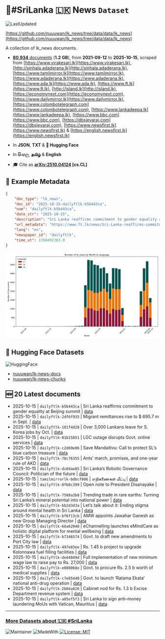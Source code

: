 # 📄#SriLanka 🇱🇰 News `Dataset`

![LastUpdated](https://img.shields.io/badge/last_updated-2025--10--15_07:13:46-green)

[https://github.com/nuuuwan/lk_news/tree/data/data/lk_news](https://github.com/nuuuwan/lk_news/tree/data/data/lk_news)

A collection of lk_news documents.

- [**80,934** documents](https://github.com/nuuuwan/lk_news/tree/data/data/lk_news) (**1.2 GB**), from **2021-09-12** to **2025-10-15**, scraped from [https://www.virakesari.lk](https://www.virakesari.lk), [http://sinhala.adaderana.lk](http://sinhala.adaderana.lk), [https://www.tamilmirror.lk](https://www.tamilmirror.lk), [https://www.adaderana.lk](https://www.adaderana.lk), [https://www.ada.lk](https://www.ada.lk), [https://www.ft.lk](https://www.ft.lk), [http://island.lk](http://island.lk), [https://economynext.com](https://economynext.com), [https://www.dailymirror.lk](https://www.dailymirror.lk), [https://www.colombotelegraph.com](https://www.colombotelegraph.com), [https://www.lankadeepa.lk](https://www.lankadeepa.lk), [https://www.bbc.com](https://www.bbc.com), [https://dbsjeyaraj.com](https://dbsjeyaraj.com), [https://www.newsfirst.lk](https://www.newsfirst.lk) & [https://english.newsfirst.lk](https://english.newsfirst.lk)

- In **JSON**, **TXT** & **🤗 Hugging Face**

- In **සිංහල**, **தமிழ்** & **English**

- 🎓 Cite as **[arXiv:2510.04124](https://arxiv.org/abs/2510.04124) [cs.CL]**

## 📝 Example Metadata

```json
{
    "doc_type": "lk_news",
    "doc_id": "2025-10-15-dailyftlk-b5b443ca",
    "num": "dailyftlk-b5b443ca",
    "date_str": "2025-10-15",
    "description": "Sri Lanka reaffirms commitment to gender equality at Beijing summit",
    "url_metadata": "https://www.ft.lk/news/Sri-Lanka-reaffirms-commitment-to-gender-equality-at-Beijing-summit/56-783013",
    "lang": "en",
    "newspaper_id": "dailyftlk",
    "time_ut": 1760492383.0
}
```

![Chart](https://raw.githubusercontent.com/nuuuwan/lk_news/refs/heads/data/data/lk_news/docs_by_month_and_lang.png)

## 🤗 Hugging Face Datasets

![HuggingFace](https://img.shields.io/badge/-HuggingFace-FDEE21?style=for-the-badge&logo=HuggingFace)

- [nuuuwan/lk-news-docs](https://huggingface.co/datasets/nuuuwan/lk-news-docs)
- [nuuuwan/lk-news-chunks](https://huggingface.co/datasets/nuuuwan/lk-news-chunks)

## 🆕 20 Latest documents

- 2025-10-15 | `dailyftlk-b5b443ca` | Sri Lanka reaffirms commitment to gender equality at Beijing summit | [data](https://github.com/nuuuwan/lk_news/tree/data/data/lk_news/2020s/2025/2025-10-15-dailyftlk-b5b443ca)
- 2025-10-15 | `dailyftlk-2df6f935` | Migrant remittances rise to $ 695.7 m in Sept. | [data](https://github.com/nuuuwan/lk_news/tree/data/data/lk_news/2020s/2025/2025-10-15-dailyftlk-2df6f935)
- 2025-10-15 | `dailyftlk-101f4d28` | Over 3,000 Lankans leave for S. Korea jobs by Oct. | [data](https://github.com/nuuuwan/lk_news/tree/data/data/lk_news/2020s/2025/2025-10-15-dailyftlk-101f4d28)
- 2025-10-15 | `dailyftlk-01b15851` | LGC outage disrupts Govt. online services | [data](https://github.com/nuuuwan/lk_news/tree/data/data/lk_news/2020s/2025/2025-10-15-dailyftlk-01b15851)
- 2025-10-15 | `dailyftlk-c2d69e06` | Save Mandaitivu: Call to protect SL’s blue carbon treasure | [data](https://github.com/nuuuwan/lk_news/tree/data/data/lk_news/2020s/2025/2025-10-15-dailyftlk-c2d69e06)
- 2025-10-15 | `dailyftlk-78c76355` | Ants’ march, promises, and one-year rule of AKD | [data](https://github.com/nuuuwan/lk_news/tree/data/data/lk_news/2020s/2025/2025-10-15-dailyftlk-78c76355)
- 2025-10-15 | `dailyftlk-dc69ae85` | Sri Lanka’s Robotic Governance Council: Politician of the future | [data](https://github.com/nuuuwan/lk_news/tree/data/data/lk_news/2020s/2025/2025-10-15-dailyftlk-dc69ae85)
- 2025-10-15 | `tamilmirrorlk-bdbcf086` | எறிகணைகள் மீட்பு | [data](https://github.com/nuuuwan/lk_news/tree/data/data/lk_news/2020s/2025/2025-10-15-tamilmirrorlk-bdbcf086)
- 2025-10-15 | `dailyftlk-0fb8c399` | Open note to President Disanayake | [data](https://github.com/nuuuwan/lk_news/tree/data/data/lk_news/2020s/2025/2025-10-15-dailyftlk-0fb8c399)
- 2025-10-15 | `dailyftlk-7588a3b8` | Trending trade in rare earths:  Turning Sri Lanka’s mineral potential into national power | [data](https://github.com/nuuuwan/lk_news/tree/data/data/lk_news/2020s/2025/2025-10-15-dailyftlk-7588a3b8)
- 2025-10-15 | `dailyftlk-bb2d3d3a` | Let’s talk about it: Ending stigma around mental health in Sri Lanka | [data](https://github.com/nuuuwan/lk_news/tree/data/data/lk_news/2020s/2025/2025-10-15-dailyftlk-bb2d3d3a)
- 2025-10-15 | `dailyftlk-bf6f13cb` | AMW appoints Jawahar Ganesh as new Group Managing Director | [data](https://github.com/nuuuwan/lk_news/tree/data/data/lk_news/2020s/2025/2025-10-15-dailyftlk-bf6f13cb)
- 2025-10-15 | `dailyftlk-66a62040` | eChannelling launches eMindCare as holistic digital platform for mental wellbeing | [data](https://github.com/nuuuwan/lk_news/tree/data/data/lk_news/2020s/2025/2025-10-15-dailyftlk-66a62040)
- 2025-10-15 | `dailyftlk-b7346574` | Govt. to draft new amendments to Port City law | [data](https://github.com/nuuuwan/lk_news/tree/data/data/lk_news/2020s/2025/2025-10-15-dailyftlk-b7346574)
- 2025-10-15 | `dailyftlk-497e03ee` | Rs. 1.45 b project to upgrade Kolonnawa fuel filling facilities | [data](https://github.com/nuuuwan/lk_news/tree/data/data/lk_news/2020s/2025/2025-10-15-dailyftlk-497e03ee)
- 2025-10-15 | `dailyftlk-ded4049d` | Full implementation of new minimum wage law to raise pay to Rs. 27,000 | [data](https://github.com/nuuuwan/lk_news/tree/data/data/lk_news/2020s/2025/2025-10-15-dailyftlk-ded4049d)
- 2025-10-15 | `dailyftlk-e088068e` | Govt. to procure Rs. 2.5 b worth of medical supplies | [data](https://github.com/nuuuwan/lk_news/tree/data/data/lk_news/2020s/2025/2025-10-15-dailyftlk-e088068e)
- 2025-10-15 | `dailyftlk-c7e85440` | Govt. to launch ‘Ratama Ekata’ national anti-drug operation | [data](https://github.com/nuuuwan/lk_news/tree/data/data/lk_news/2020s/2025/2025-10-15-dailyftlk-c7e85440)
- 2025-10-15 | `dailyftlk-2b04a826` | Cabinet nod for Rs. 1.3 b Excise Department revenue system | [data](https://github.com/nuuuwan/lk_news/tree/data/data/lk_news/2020s/2025/2025-10-15-dailyftlk-2b04a826)
- 2025-10-15 | `dailyftlk-a85ef5f3` | Sri Lanka to sign anti–money laundering MoUs with Vatican, Mauritius | [data](https://github.com/nuuuwan/lk_news/tree/data/data/lk_news/2020s/2025/2025-10-15-dailyftlk-a85ef5f3)

---

### [More Datasets about 🇱🇰 #SriLanka](https://github.com/nuuuwan/lk_datasets)

![Maintainer](https://img.shields.io/badge/maintainer-nuuuwan-red)
![MadeWith](https://img.shields.io/badge/made_with-python-blue)
[![License: MIT](https://img.shields.io/badge/License-MIT-yellow.svg)](https://opensource.org/licenses/MIT)
